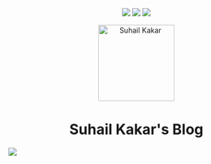 <p align="center" width="100%">
      <img src="https://shields.io/badge/Available%20At-blog.suhailkakar.com-orange?style=for-the-badge"> 
      <img src="https://shields.io/badge/Twitter-suhailkakar-yellow?style=for-the-badge"> 
      <img src="https://shields.io/badge/Featured on-tech--blogs.dev-blueviolet?style=for-the-badge"> 
</p>

<p align="center">
    <img width="150" height="auto" src="https://i.ibb.co/JHpDQDD/Untitled-design-3.png" alt="Suhail Kakar" />
<h1 align="center">Suhail Kakar's Blog</h1>
<img src="https://i.ibb.co/JQdBC1T/screely-1640774370057.png" />
